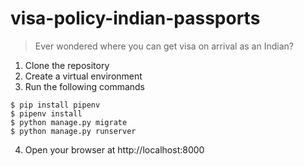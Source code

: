 # visa-policy-indian-passports

>  Ever wondered where you can get visa on arrival as an Indian? 

1. Clone the repository
2. Create a virtual environment
3. Run the following commands
```
$ pip install pipenv
$ pipenv install
$ python manage.py migrate
$ python manage.py runserver
```
4. Open your browser at http://localhost:8000